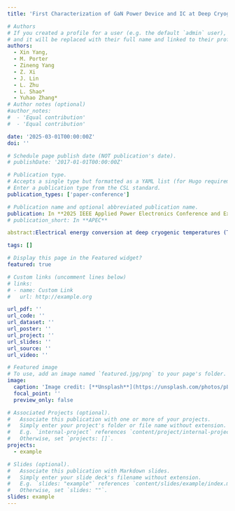 ```yaml
---
title: 'First Characterization of GaN Power Device and IC at Deep Cryogenic Temperatures down to 100 mK'

# Authors
# If you created a profile for a user (e.g. the default `admin` user), write the username (folder name) here
# and it will be replaced with their full name and linked to their profile.
authors:
  - Xin Yang,
  - M. Porter
  - Zineng Yang
  - Z. Xi
  - J. Lin
  - L. Zhu
  - L. Shao*
  - Yuhao Zhang*
# Author notes (optional)
#author_notes:
#  - 'Equal contribution'
#  - 'Equal contribution'

date: '2025-03-01T00:00:00Z'
doi: ''

# Schedule page publish date (NOT publication's date).
# publishDate: '2017-01-01T00:00:00Z'

# Publication type.
# Accepts a single type but formatted as a YAML list (for Hugo requirements).
# Enter a publication type from the CSL standard.
publication_types: ['paper-conference']

# Publication name and optional abbreviated publication name.
publication: In **2025 IEEE Applied Power Electronics Conference and Exposition (APEC)**, Mar. 2025
# publication_short: In **APEC**

abstract:Electrical energy conversion at deep cryogenic temperatures (T < 4.2 K) is desirable for space, quantum, and astronomical applications. However, the functionality of power semiconductors within this temperature range remains uncertain. Particularly, high-voltage or dynamic switching tests have not been reported for GaN devices below 77 K. For the first time, we evaluate the static and dynamic performances of discrete GaN HEMT and GaN power IC at temperatures as low as 100 mK. We employ a dilution refrigerator connected to a custom circuit setup that integrates double-pulse testing and dynamic on-resistance (RON) measurements. Key findings at temperatures below 1 K include: 1) GaN HEMTs maintain normally-off operation and high breakdown voltage; 2) discrete GaN HEMT and GaN power IC are both capable of hard switching under gate control; and 3) the dynamic RON are approximately ~4.5 times lower than at 295 K. These results pave the way for developing power converters operational at temperatures below the current boundaries.

tags: []

# Display this page in the Featured widget?
featured: true

# Custom links (uncomment lines below)
# links:
# - name: Custom Link
#   url: http://example.org

url_pdf: ''
url_code: ''
url_dataset: ''
url_poster: ''
url_project: ''
url_slides: ''
url_source: ''
url_video: ''

# Featured image
# To use, add an image named `featured.jpg/png` to your page's folder.
image:
  caption: 'Image credit: [**Unsplash**](https://unsplash.com/photos/pLCdAaMFLTE)'
  focal_point: ''
  preview_only: false

# Associated Projects (optional).
#   Associate this publication with one or more of your projects.
#   Simply enter your project's folder or file name without extension.
#   E.g. `internal-project` references `content/project/internal-project/index.md`.
#   Otherwise, set `projects: []`.
projects:
  - example

# Slides (optional).
#   Associate this publication with Markdown slides.
#   Simply enter your slide deck's filename without extension.
#   E.g. `slides: "example"` references `content/slides/example/index.md`.
#   Otherwise, set `slides: ""`.
slides: example
---
```



